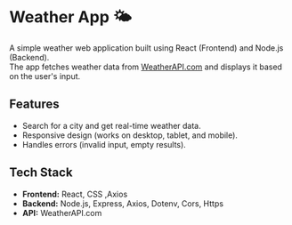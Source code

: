 # Weather App 🌤️

A simple weather web application built using React (Frontend) and Node.js (Backend).  
The app fetches weather data from [WeatherAPI.com](https://www.weatherapi.com/) and displays it based on the user's input.

## Features
- Search for a city and get real-time weather data.
- Responsive design (works on desktop, tablet, and mobile).
- Handles errors (invalid input, empty results).


## Tech Stack
- **Frontend:** React, CSS ,Axios
- **Backend:** Node.js, Express, Axios, Dotenv, Cors, Https
- **API:** WeatherAPI.com

 
